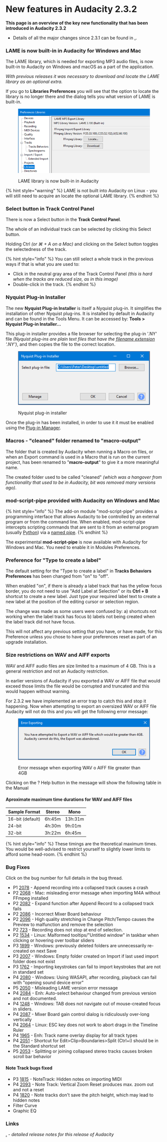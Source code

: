 # New features in Audacity 2.3.2

**This page is an overview of the key new functionality that has been introduced in Audacity 2.3.2**

* Details of all the major changes since 2.3.1 can be found in [.](./ "mention").

### LAME is now built-in in Audacity for Windows and Mac

The LAME library, which is needed for exporting MP3 audio files, is now built-in to Audacity on Windows and macOS as a part of the application.

_With previous releases it was necessary to download and locate the LAME library as an optional extra._

If you go to **Libraries Preferences** you will see that the option to locate the library is no longer there and the dialog tells you what version of LAME is built-in.

<figure><img src="../../../../.gitbook/assets/image (73).png" alt=""><figcaption><p>LAME library is now built-in in Audacity</p></figcaption></figure>

{% hint style="warning" %}
LAME is not built into Audacity on Linux - you will still need to acquire an locate the optional LAME library.
{% endhint %}

### **Select** button in Track Control Panel

There is now a Select button in the **Track Control Panel**.

The whole of an individual track can be selected by clicking this Select button.

Holding Ctrl _(or ⌘ + A on a Mac)_ and clicking on the Select button toggles the selectedness of the track.

{% hint style="info" %}
You can still select a whole track in the previous ways if that is what you are used to:

* Click in the neutral gray area of the Track Control Panel _(this is hard when the tracks are reduced size, as in this image)_
* Double-click in the track.
{% endhint %}

### Nyquist Plug-in Installer

The new **Nyquist Plug-in Installer** is itself a Nyquist plug-in. It simplifies the installation of other Nyquist plug-ins. It is installed by default in Audacity and can be found in the Tools Menu. It can be accessed by: **Tools > Nyquist Plug-in Installer...**

This plug-in installer provides a file browser for selecting the plug-in '.NY' file _(Nyquist plug-ins are plain text files that have the_ [_filename extension_](https://en.wikipedia.org/wiki/Filename\_extension) _'.NY')_, and then copies the file to the correct location.

<figure><img src="../../../../.gitbook/assets/image (18).png" alt=""><figcaption><p>Nyquist plug-in installer</p></figcaption></figure>

Once the plug-in has been installed, in order to use it it must be enabled using the [Plug-in Manager](https://manual.audacityteam.org/man/manage\_effects\_generators\_and\_analyzers.html).

### Macros - "cleaned" folder renamed to "macro-output"

The folder that is created by Audacity when running a Macro on files, or when an Export command is used in a Macro that is run on the current project, has been renamed to "**macro-output**" to give it a more meaningful name.

The created folder used to be called "cleaned" _(which was a hangover from functionality that used to be in Audacity, bit was removed many versions ago)_.

### mod-script-pipe provided with Audacity on Windows and Mac

{% hint style="info" %}
The add-on module "mod-script-pipe" provides a programming interface that allows Audacity to be controlled by an external program or from the command line. When enabled, mod-script-pipe intercepts scripting commands that are sent to it from an external program (usually [Python](https://www.python.org/)) via a [named pipe](https://en.wikipedia.org/wiki/Named\_pipe).
{% endhint %}

The experimental **mod-script-pipe** is now available with Audacity for Windows and Mac. You need to enable it in Modules Preferences.

### Preference for "Type to create a label"

The default setting for the "Type to create a label" in **Tracks Behaviors Preferences** has been changed from "on" to "off".

When enabled "on", if there is already a label track that has the yellow focus border, you do not need to use "Add Label at Selection" or its **Ctrl + B** shortcut to create a new label. Just type your required label text to create a new label at the position of the editing cursor or selection region.

The change was made as some users were confused by: a) shortcuts not working when the label track has focus b) labels not being created when the label track did not have focus.

This will not affect any previous setting that you have, or have made, for this Preference unless you chose to have your preferences reset as part of an upgrade installation.

### Size restrictions on WAV and AIFF exports

WAV and AIFF audio files are size limited to a maximum of 4 GB. This is a general restriction and not an Audacity restriction.

In earlier versions of Audacity if you exported a WAV or AIFF file that would exceed those limits the file would be corrupted and truncated and this would happen without warning.

For 2.3.2 we have implemented an error trap to catch this and stop it happening. Now when attempting to export an oversized WAV or AIFF file Audacity will not do this and you will get the following error message:

<figure><img src="../../../../.gitbook/assets/image (47).png" alt=""><figcaption><p>Error message when exporting WAV o AIFF file greater than 4GB</p></figcaption></figure>

Clicking on the ? Help button in the message will show the following table in the Manual

#### Aproximate maximum time durations for WAV and AIFF files

| **Sample Format** | **Stereo** | **Mono** |
| ----------------- | ---------- | -------- |
| 16-bit (default)  | 6h:45m     | 13h:31m  |
| 24-bit            | 4h:30m     | 9h:01m   |
| 32-bit            | 3h:22m     | 6h:45m   |

{% hint style="info" %}
These timings are the theoretical maximum times. You would be well-advised to restrict yourself to slightly lower limits to afford some head-room.
{% endhint %}

### Bug Fixes

Click on the bug number for full details in the bug thread.

* P1 [2078](https://bugzilla.audacityteam.org/show\_bug.cgi?id=2078) - Append recording into a collapsed track causes a crash
* P2 [2068](https://bugzilla.audacityteam.org/show\_bug.cgi?id=2068) - Mac: misleading error message when importing M4A without FFmpeg installed
* P2 [2082](https://bugzilla.audacityteam.org/show\_bug.cgi?id=2082) - Expand function after Append Record to a collapsed track fails
* P2 [2086](https://bugzilla.audacityteam.org/show\_bug.cgi?id=2086) - Incorrect Mixer Board behaviour
* P2 [2096](https://bugzilla.audacityteam.org/show\_bug.cgi?id=2096) - High quality stretching in Change Pitch/Tempo causes the Preview to malfunction and remove the selection
* P2 [723](https://bugzilla.audacityteam.org/show\_bug.cgi?id=723) - Recording does not stop at end of selection.
* P2 [1534](https://bugzilla.audacityteam.org/show\_bug.cgi?id=1534) - Linux: Malformed tooltips/"Untitled window" in taskbar when clicking or hovering over toolbar sliders
* P3 [1899](https://bugzilla.audacityteam.org/show\_bug.cgi?id=1899) - Windows: previously deleted folders are unnecessarily re-created on next Save
* P3 [2007](https://bugzilla.audacityteam.org/show\_bug.cgi?id=2007) - Windows: Empty folder created on Import if last used import folder does not exist
* P3 [1762](https://bugzilla.audacityteam.org/show\_bug.cgi?id=1762) - Importing keystrokes can fail to import keystrokes that are not in standard set
* P4 [2080](https://bugzilla.audacityteam.org/show\_bug.cgi?id=2080) - Windows: Using WASAPI, after recording, playback can fail with "opening sound device error"
* P5 [2050](https://bugzilla.audacityteam.org/show\_bug.cgi?id=2050) - Misleading LAME version error message
* P4 [2084](https://bugzilla.audacityteam.org/show\_bug.cgi?id=2084) - Enh: Auto-select behaviour changed from previous version and not documented.
* P4 [1248](https://bugzilla.audacityteam.org/show\_bug.cgi?id=1248) - Windows: TAB does not navigate out of mouse-created focus in sliders.
* P4 [2087](https://bugzilla.audacityteam.org/show\_bug.cgi?id=2087) - Mixer Board gain control dialog is ridiculously over-long vertically
* P4 [2064](https://bugzilla.audacityteam.org/show\_bug.cgi?id=2064) - Linux: ESC key does not work to abort drags in the Timeline Ruler
* P4 [1965](https://bugzilla.audacityteam.org/show\_bug.cgi?id=1965) - Enh: Track name overlay display for all track types
* P4 [2051](https://bugzilla.audacityteam.org/show\_bug.cgi?id=2051) - Shortcut for Edit>Clip>Boundaries>Split (Ctrl+i) should be in the Standard shortcut set
* P5 [2053](https://bugzilla.audacityteam.org/show\_bug.cgi?id=2053) - Splitting or joining collapsed stereo tracks causes broken scroll bar behavior

#### Note Track bugs fixed

* P3 [1815](https://bugzilla.audacityteam.org/show\_bug.cgi?id=1815) - NoteTrack: Hidden notes on importing MIDI
* P4 [2093](https://bugzilla.audacityteam.org/show\_bug.cgi?id=2093) - Note Track: Vertical Zoom Reset produces max. zoom out and not a reset
* P4 [1820](https://bugzilla.audacityteam.org/show\_bug.cgi?id=1820) - Note tracks don't save the pitch height, which may lead to hidden notes
* Filter Curve
* Graphic EQ

### Links

[.](./ "mention") _- detailed release notes for this release of Audacity_
